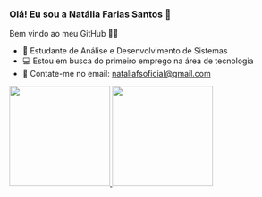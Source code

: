 ### Olá! Eu sou a Natália Farias Santos 👋 
Bem vindo ao meu GitHub 👩‍🏫 

- 🌱 Estudante de Análise e Desenvolvimento de Sistemas
- 💻 Estou em busca do primeiro emprego na área de tecnologia  
- 📧 Contate-me no email: nataliafsoficial@gmail.com

<div>
  <a href="https://github.com/fariasnatalia">
  <img height="180em" src="https://github-readme-stats.vercel.app/api?username=fariasnatalia&show_icons=false&theme=dark&include_all_commits=true&count_private=true"/>
  <img height="180em" src="https://github-readme-stats.vercel.app/api/top-langs/?username=rafaballerini2&layout=compact&langs_count=16&theme=dark"/>
</div>
